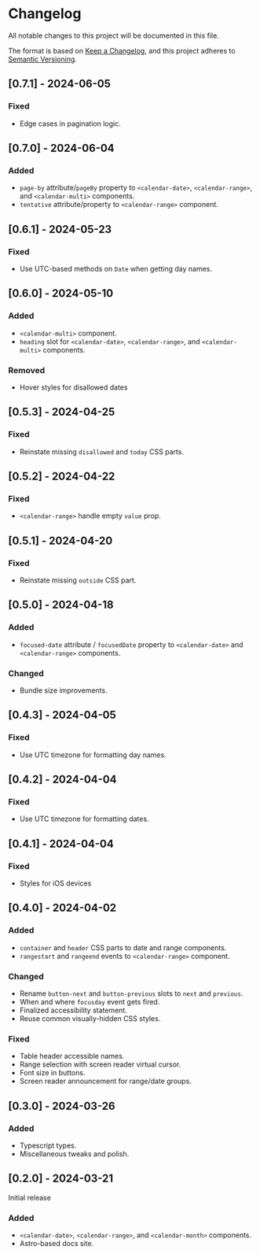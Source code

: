 # Changelog

All notable changes to this project will be documented in this file.

The format is based on [Keep a Changelog](https://keepachangelog.com/en/1.1.0/),
and this project adheres to [Semantic Versioning](https://semver.org/spec/v2.0.0.html).

## [0.7.1] - 2024-06-05

### Fixed

- Edge cases in pagination logic.

## [0.7.0] - 2024-06-04

### Added

- `page-by` attribute/`pageBy` property to `<calendar-date>`, `<calendar-range>`, and `<calendar-multi>` components.
- `tentative` attribute/property to `<calendar-range>` component.

## [0.6.1] - 2024-05-23

### Fixed

- Use UTC-based methods on `Date` when getting day names.

## [0.6.0] - 2024-05-10

### Added

- `<calendar-multi>` component.
- `heading` slot for `<calendar-date>`, `<calendar-range>`, and `<calendar-multi>` components.

### Removed

- Hover styles for disallowed dates

## [0.5.3] - 2024-04-25

### Fixed

- Reinstate missing `disallowed` and `today` CSS parts.

## [0.5.2] - 2024-04-22

### Fixed

- `<calendar-range>` handle empty `value` prop.

## [0.5.1] - 2024-04-20

### Fixed

- Reinstate missing `outside` CSS part.

## [0.5.0] - 2024-04-18

### Added

- `focused-date` attribute / `focusedDate` property to `<calendar-date>` and `<calendar-range>` components.

### Changed

- Bundle size improvements.

## [0.4.3] - 2024-04-05

### Fixed

- Use UTC timezone for formatting day names.

## [0.4.2] - 2024-04-04

### Fixed

- Use UTC timezone for formatting dates.

## [0.4.1] - 2024-04-04

### Fixed

- Styles for iOS devices

## [0.4.0] - 2024-04-02

### Added

- `container` and `header` CSS parts to date and range components.
- `rangestart` and `rangeend` events to `<calendar-range>` component.

### Changed

- Rename `button-next` and `button-previous` slots to `next` and `previous`.
- When and where `focusday` event gets fired.
- Finalized accessibility statement.
- Reuse common visually-hidden CSS styles.

### Fixed

- Table header accessible names.
- Range selection with screen reader virtual cursor.
- Font size in buttons.
- Screen reader announcement for range/date groups.

## [0.3.0] - 2024-03-26

### Added

- Typescript types.
- Miscellaneous tweaks and polish.

## [0.2.0] - 2024-03-21

Initial release

### Added

- `<calendar-date>`, `<calendar-range>`, and `<calendar-month>` components.
- Astro-based docs site.
